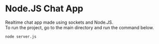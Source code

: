 # Node.JS Chat App
Realtime chat app made using sockets and Node.JS.
<br>
To run the project, go to the main directory and run the command below.
```
node server.js
```
